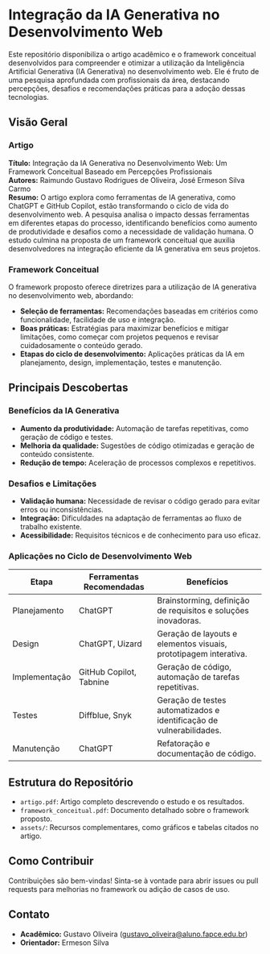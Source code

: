 # Integração da IA Generativa no Desenvolvimento Web

Este repositório disponibiliza o artigo acadêmico e o framework conceitual desenvolvidos para compreender e otimizar a utilização da Inteligência Artificial Generativa (IA Generativa) no desenvolvimento web. Ele é fruto de uma pesquisa aprofundada com profissionais da área, destacando percepções, desafios e recomendações práticas para a adoção dessas tecnologias.

## Visão Geral

### Artigo
**Título:** Integração da IA Generativa no Desenvolvimento Web: Um Framework Conceitual Baseado em Percepções Profissionais  
**Autores:** Raimundo Gustavo Rodrigues de Oliveira, José Ermeson Silva Carmo  
**Resumo:** O artigo explora como ferramentas de IA generativa, como ChatGPT e GitHub Copilot, estão transformando o ciclo de vida do desenvolvimento web. A pesquisa analisa o impacto dessas ferramentas em diferentes etapas do processo, identificando benefícios como aumento de produtividade e desafios como a necessidade de validação humana. O estudo culmina na proposta de um framework conceitual que auxilia desenvolvedores na integração eficiente da IA generativa em seus projetos.

### Framework Conceitual
O framework proposto oferece diretrizes para a utilização de IA generativa no desenvolvimento web, abordando:
- **Seleção de ferramentas:** Recomendações baseadas em critérios como funcionalidade, facilidade de uso e integração.
- **Boas práticas:** Estratégias para maximizar benefícios e mitigar limitações, como começar com projetos pequenos e revisar cuidadosamente o conteúdo gerado.
- **Etapas do ciclo de desenvolvimento:** Aplicações práticas da IA em planejamento, design, implementação, testes e manutenção.

## Principais Descobertas

### Benefícios da IA Generativa
- **Aumento da produtividade:** Automação de tarefas repetitivas, como geração de código e testes.
- **Melhoria da qualidade:** Sugestões de código otimizadas e geração de conteúdo consistente.
- **Redução de tempo:** Aceleração de processos complexos e repetitivos.

### Desafios e Limitações
- **Validação humana:** Necessidade de revisar o código gerado para evitar erros ou inconsistências.
- **Integração:** Dificuldades na adaptação de ferramentas ao fluxo de trabalho existente.
- **Acessibilidade:** Requisitos técnicos e de conhecimento para uso eficaz.

### Aplicações no Ciclo de Desenvolvimento Web
| Etapa           | Ferramentas Recomendadas | Benefícios                                                             |
|------------------|--------------------------|------------------------------------------------------------------------|
| Planejamento    | ChatGPT                  | Brainstorming, definição de requisitos e soluções inovadoras.         |
| Design          | ChatGPT, Uizard          | Geração de layouts e elementos visuais, prototipagem interativa.      |
| Implementação   | GitHub Copilot, Tabnine  | Geração de código, automação de tarefas repetitivas.                  |
| Testes          | Diffblue, Snyk           | Geração de testes automatizados e identificação de vulnerabilidades.  |
| Manutenção      | ChatGPT                  | Refatoração e documentação de código.                                 |

## Estrutura do Repositório
- `artigo.pdf`: Artigo completo descrevendo o estudo e os resultados.
- `framework_conceitual.pdf`: Documento detalhado sobre o framework proposto.
- `assets/`: Recursos complementares, como gráficos e tabelas citados no artigo.

## Como Contribuir
Contribuições são bem-vindas! Sinta-se à vontade para abrir issues ou pull requests para melhorias no framework ou adição de casos de uso.

## Contato
- **Acadêmico:** Gustavo Oliveira ([gustavo_oliveira@aluno.fapce.edu.br](mailto:gustavo_oliveira@aluno.fapce.edu.br))
- **Orientador:** Ermeson Silva <!--([ermeson.silva@fapce.edu.br](mailto:ermeson.silva@fapce.edu.br))-->
